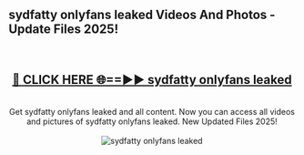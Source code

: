 <h2>sydfatty onlyfans leaked Videos And Photos - Update Files 2025!</h2>
<br>
<div align="center">
<h2><a href="https://linkcuts.com/hfmhzwbr" rel="nofollow">🔴 CLICK HERE 🌐==►► sydfatty onlyfans leaked</a></h2>
<br>
Get sydfatty onlyfans leaked and all content. Now you can access all videos and pictures of sydfatty onlyfans leaked. New Updated Files 2025!
<br>
<br>
<a href="https://linkcuts.com/hfmhzwbr" rel="nofollow" data-target="animated-image.originalLink"><img src="https://i.ibb.co.com/WyWwxjT/player-gif2.gif" alt="sydfatty onlyfans leaked" style="max-width: 100%; display: inline-block;" data-target="animated-image.originalImage"></a>
</div>
<br>